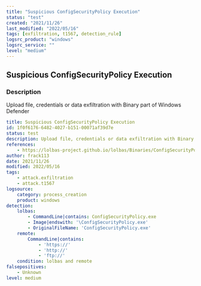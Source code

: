 ```yaml
---
title: "Suspicious ConfigSecurityPolicy Execution"
status: "test"
created: "2021/11/26"
last_modified: "2022/05/16"
tags: [exfiltration, t1567, detection_rule]
logsrc_product: "windows"
logsrc_service: ""
level: "medium"
---
```


## Suspicious ConfigSecurityPolicy Execution

### Description

Upload file, credentials or data exfiltration with Binary part of Windows Defender

```yml
title: Suspicious ConfigSecurityPolicy Execution
id: 1f0f6176-6482-4027-b151-00071af39d7e
status: test
description: Upload file, credentials or data exfiltration with Binary part of Windows Defender
references:
    - https://lolbas-project.github.io/lolbas/Binaries/ConfigSecurityPolicy/
author: frack113
date: 2021/11/26
modified: 2022/05/16
tags:
    - attack.exfiltration
    - attack.t1567
logsource:
    category: process_creation
    product: windows
detection:
    lolbas:
        - CommandLine|contains: ConfigSecurityPolicy.exe
        - Image|endswith: '\ConfigSecurityPolicy.exe'
        - OriginalFileName: 'ConfigSecurityPolicy.exe'
    remote:
        CommandLine|contains:
            - 'https://'
            - 'http://'
            - 'ftp://'
    condition: lolbas and remote
falsepositives:
    - Unknown
level: medium

```
